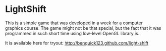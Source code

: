 # LightShift

This is a simple game that was developed in a week for a computer graphics course. The game might not be that special, but the fact that it was programmed in such short time using low-level OpenGL library is.

It is available here for tryout: http://benquick123.github.com/light-shift

